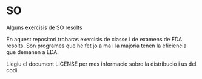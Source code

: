 # SO
Alguns exercisis de SO resolts

En aquest repositori trobaras exercisis de classe i de examens de EDA resolts. Son programes que he fet jo a ma i la majoria tenen la eficiencia que demanen a EDA.

Llegiu el document LICENSE per mes informacio sobre la distribucio i us del codi.
